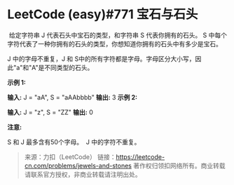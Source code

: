 # LeetCode (easy)#771 宝石与石头

 给定字符串 J 代表石头中宝石的类型，和字符串 S 代表你拥有的石头。 S 中每个字符代表了一种你拥有的石头的类型，你想知道你拥有的石头中有多少是宝石。

J 中的字母不重复，J 和 S中的所有字符都是字母。字母区分大小写，因此"a"和"A"是不同类型的石头。

**示例 1:**

**输入:** J = "aA", S = "aAAbbbb"
**输出:** 3
**示例 2:**

**输入:** J = "z", S = "ZZ"
**输出:** 0

**注意:**

 S 和 J 最多含有50个字母。
 J 中的字符不重复。

>来源：力扣（LeetCode）
链接：https://leetcode-cn.com/problems/jewels-and-stones
著作权归领扣网络所有。商业转载请联系官方授权，非商业转载请注明出处。